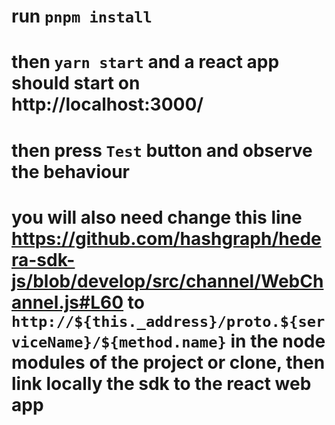 # run `pnpm install`
# then `yarn start` and a react app should start on http://localhost:3000/
# then press `Test` button and observe the behaviour

# you will also need change this line https://github.com/hashgraph/hedera-sdk-js/blob/develop/src/channel/WebChannel.js#L60 to `http://${this._address}/proto.${serviceName}/${method.name}` in the node modules of the project or clone, then link locally the sdk to the react web app
